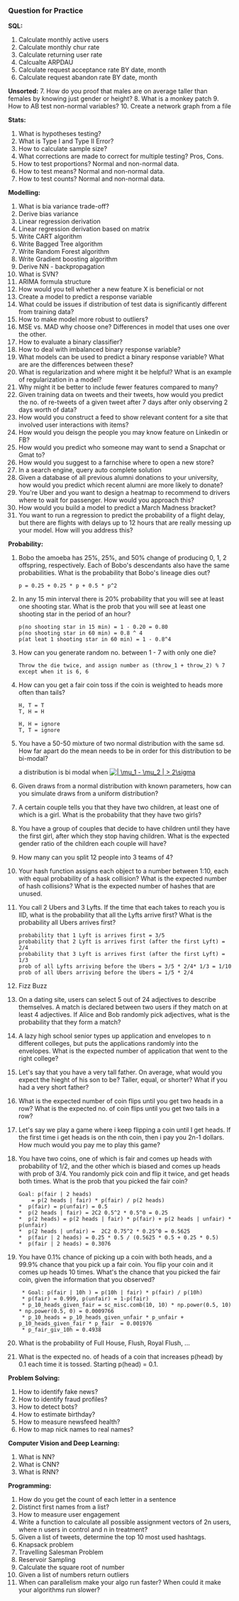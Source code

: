 
### Question for Practice
__SQL:__
1. Calculate monthly active users
2. Calculate monthly chur rate
3. Calculate returning user rate
4. Calcualte ARPDAU
5. Calculate request acceptance rate BY date, month
6. Calculate request abandon rate BY date, month

__Unsorted:__
7. How do you proof that males are on average taller than females by knowing just gender or height?
8. What is a monkey patch
9. How to AB test non-normal variables?
10. Create a network graph from a file


__Stats:__
1. What is hypotheses testing?
2. What is Type I and Type II Error?
3. How to calculate sample size?
4. What corrections are made to correct for multiple testing? Pros, Cons. 
5. How to test proportions? Normal and non-normal data.
6. How to test means? Normal and non-normal data.
7. How to test counts? Normal and non-normal data.

__Modelling:__
1. What is bia variance trade-off?
2. Derive bias variance
3. Linear regression derivation
4. Linear regression derivation based on matrix
5. Write CART algorithm
6. Write Bagged Tree algorithm
7. Write Random Forest algorithm
8. Write Gradient boosting algorithm
9. Derive NN - backpropagation
10. What is SVN?
11. ARIMA formula structure
12. How would you tell whether a new feature X is beneficial or not  
13. Create a model to predict a response variable
14. What could be issues if distribution of test data is significantly different from training data?
15. How to make model more robust to outliers?
16. MSE vs. MAD why choose one? Differences in model that uses one over the other. 
17. How to evaluate a binary classifier?
18. How to deal with imbalanced binary response variable?
19. What models can be used to predict a binary response variable? What are are the differences between these?
20. What is regularization and where might it be helpful? What is an example of regularization in a model?
21. Why might it be better to include fewer features compared to many?
22. Given training data on tweets and their tweets, how would you predict the no. of re-tweets of a given tweet after 7 days after only observing 2 days worth of data?
23. How would you construct a feed to show relevant content for a site that involved user interactions with items?
24. How would you deisgn the people you may know feature on Linkedin or FB?
25. How would you predict who someone may want to send a Snapchat or Gmat to?
26. How would you suggest to a farnchise where to open a new store?
27. In a search engine, query auto complete solution
28. Given a database of all previous alumni donations to your university, how would you predict which recent alumni are more likely to donate?
29. You're Uber and you want to design a heatmap to recommend to drivers where to wait for passenger. How would you approach this?
30. How would you build a model to predict a March Madness bracket?
31. You want to run a regression to predict the probability of a flight delay, but there are flights with delays up to 12 hours that are really messing up your model. How will you address this?


__Probability:__
1. Bobo the amoeba has 25%, 25%, and 50% change of producing 0, 1, 2 offspring, respectively. Each of Bobo's descendants also have the same probabilities. What is the probability that Bobo's lineage dies out?
    ```
    p = 0.25 + 0.25 * p + 0.5 * p^2
    ```

2. In any 15 min interval there is 20% probability that you will see at least one shooting star. What is the prob that you will see at least one shooting star in the period of an hour?
    ```
    p(no shooting star in 15 min) = 1 - 0.20 = 0.80
    p(no shooting star in 60 min) = 0.8 ^ 4
    p(at leat 1 shooting star in 60 min) = 1 - 0.8^4
    ```
3. How can you generate random no. between 1 - 7 with only one die?
    ```
    Throw the die twice, and assign number as (throw_1 + throw_2) % 7
    except when it is 6, 6
    ```

4. How can you get a fair coin toss if the coin is weighted to heads more often than tails?
    ```
    H, T = T
    T, H = H
    
    H, H = ignore
    T, T = ignore
    ``` 

5. You have a 50-50 mixture of two normal distribution with the same sd. How far apart do the mean needs to be in order for this distribution to be bi-modal?
    
    a distribution is bi modal when <a href="https://www.codecogs.com/eqnedit.php?latex=|&space;\mu_1&space;-&space;\mu_2&space;|&space;>&space;2\sigma" target="_blank"><img src="https://latex.codecogs.com/gif.latex?|&space;\mu_1&space;-&space;\mu_2&space;|&space;>&space;2\sigma" title="| \mu_1 - \mu_2 | > 2\sigma" /></a>
    

6. Given draws from a normal distribution with known parameters, how can you simulate draws from a uniform distribution?

7. A certain couple tells you that they have two children, at least one of which is a girl. What is the probability that they have two girls?

8. You have a group of couples that decide to have children until they have the first girl, after which they stop having children. What is the expected gender ratio of the children each couple will have?

9. How many can you split 12 people into 3 teams of 4?

10. Your hash function assigns each object to a number between 1:10, each with equal probability of a hask collision? What is the expected number of hash collisions? What is the expected number of hashes that are unused. 

11. You call 2 Ubers and 3 Lyfts. If the time that each takes to reach you is IID, what is the probability that all the Lyfts arrive first? What is the probability all Ubers arrives first?
    ```
    probability that 1 Lyft is arrives first = 3/5
    probability that 2 Lyft is arrives first (after the first Lyft) = 2/4
    probability that 3 Lyft is arrives first (after the first Lyft) = 1/3
    prob of all Lyfts arriving before the Ubers = 3/5 * 2/4* 1/3 = 1/10
    prob of all Ubers arriving before the Ubers = 1/5 * 2/4
    ```

12. Fizz Buzz

13. On a dating site, users can select 5 out of 24 adjectives to describe themselves. A match is declared between two users if they match on at least 4 adjectives. If Alice and Bob randomly pick adjectives, what is the probability that they form a match?

14. A lazy high school senior types up application and envelopes to n different colleges, but puts the applications randomly into the envelopes. What is the expected number of application that went to the right college?

15. Let's say that you have a very tall father. On average, what would you expect the hieght of his son to be? Taller, equal, or shorter? What if you had a very short father?

16. What is the expected number of coin flips until you get two heads in a row? What is the expected no. of coin flips until you get two tails in a row?

17. Let's say we play a game where i keep flipping a coin until I get heads. If the first time i get heads is on the nth coin, then i pay you 2n-1 dollars. How much would you pay me to play this game?

18. You have two coins, one of which is fair and comes up heads with probability of 1/2, and the other which is biased and comes up heads with prob of 3/4. You randomly pick coin and flip it twice, and get heads both times. What is the prob that you picked the fair coin?
    ```
    Goal: p(fair | 2 heads)
        = p(2 heads | fair) * p(fair) / p(2 heads)
	*  p(fair) = p(unfair) = 0.5
	*  p(2 heads | fair) = 2C2 0.5^2 * 0.5^0 = 0.25
	*  p(2 heads) = p(2 heads | fair) * p(fair) + p(2 heads | unfair) * p(unfair) 
	*  p(2 heads | unfair) =  2C2 0.75^2 * 0.25^0 = 0.5625
	*  p(fair | 2 heads) = 0.25 * 0.5 / (0.5625 * 0.5 + 0.25 * 0.5)
	*  p(fair | 2 heads) = 0.3076
    ```
    
19. You have 0.1% chance of picking up a coin with both heads, and a 99.9% chance that you pick up a fair coin. You flip your coin and it comes up heads 10 times. What's the chance that you picked the fair coin, given the information that you observed?
    ```
	 * Goal: p(fair | 10h ) = p(10h | fair) * p(fair) / p(10h)
	 * p(fair) = 0.999, p(unfair) = 1-p(fair)
	 * p_10_heads_given_fair = sc_misc.comb(10, 10) * np.power(0.5, 10) * np.power(0.5, 0) = 0.0009766
	 * p_10_heads = p_10_heads_given_unfair * p_unfair + p_10_heads_given_fair * p_fair  = 0.001976
	 * p_fair_giv_10h = 0.4938
    ```

20. What is the probability of Full House, Flush, Royal Flush, ... 
21. What is the expected no. of heads of a coin that increases p(head) by 0.1 each time it is tossed. Starting p(head) = 0.1.

__Problem Solving:__
1. How to identify fake news?
2. How to identify fraud profiles?
3. How to detect bots?
4. How to estimate birthday?
5. How to measure newsfeed health?
6. How to map nick names to real names?


__Computer Vision and Deep Learning:__
1. What is NN?
2. What is CNN?
3. What is RNN?

__Programming:__
1. How do you get the count of each letter in a sentence
2. Distinct first names from a list?
3. How to measure user engagement
4. Write a function to calculate all possible assignment vectors of 2n users, where n users in control and n in treatment?
5. Given a list of tweets, determine the top 10 most used hashtags. 
6. Knapsack problem
7. Travelling Salesman Problem
8. Reservoir Sampling
9. Calculate the square root of number
10. Given a list of numbers return outliers
11. When can parallelism make your algo run faster? When could it make your algorithms run slower?










